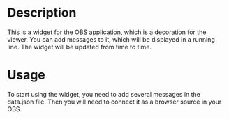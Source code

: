 # Description
This is a widget for the OBS application, which is a decoration for the viewer. You can add messages to it, which will be displayed in a running line. The widget will be updated from time to time.

# Usage
To start using the widget, you need to add several messages in the data.json file. Then you will need to connect it as a browser source in your OBS.
